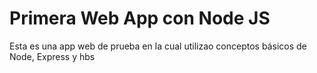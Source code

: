 # Primera Web App con Node JS

Esta es una app web de prueba en la cual utilizao conceptos básicos de Node, Express y hbs